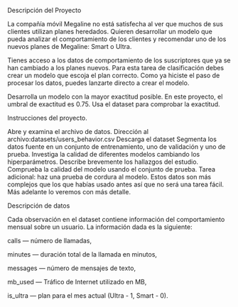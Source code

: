 Descripción del Proyecto

La compañía móvil Megaline no está satisfecha al ver que muchos de sus clientes utilizan planes heredados. Quieren desarrollar un modelo que pueda analizar el comportamiento de los clientes y recomendar uno de los nuevos planes de Megaline: Smart o Ultra.

Tienes acceso a los datos de comportamiento de los suscriptores que ya se han cambiado a los planes nuevos. Para esta tarea de clasificación debes crear un modelo que escoja el plan correcto. Como ya hiciste el paso de procesar los datos, puedes lanzarte directo a crear el modelo.

Desarrolla un modelo con la mayor exactitud posible. En este proyecto, el umbral de exactitud es 0.75. Usa el dataset para comprobar la exactitud.

Instrucciones del proyecto.

Abre y examina el archivo de datos. Dirección al archivo:datasets/users_behavior.csv Descarga el dataset
Segmenta los datos fuente en un conjunto de entrenamiento, uno de validación y uno de prueba.
Investiga la calidad de diferentes modelos cambiando los hiperparámetros. Describe brevemente los hallazgos del estudio.
Comprueba la calidad del modelo usando el conjunto de prueba.
Tarea adicional: haz una prueba de cordura al modelo. Estos datos son más complejos que los que habías usado antes así que no será una tarea fácil. Más adelante lo veremos con más detalle.

Descripción de datos

Cada observación en el dataset contiene información del comportamiento mensual sobre un usuario. La información dada es la siguiente:

сalls — número de llamadas,

minutes — duración total de la llamada en minutos,

messages — número de mensajes de texto,

mb_used — Tráfico de Internet utilizado en MB,

is_ultra — plan para el mes actual (Ultra - 1, Smart - 0).
